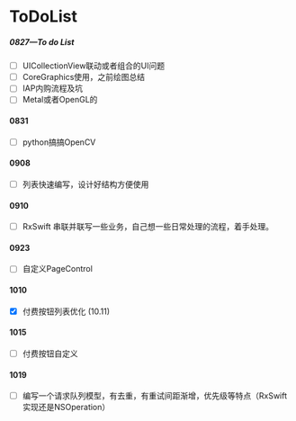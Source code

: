 # ToDoList


##### 0827—To do List

- [ ] UICollectionView联动或者组合的UI问题
- [ ] CoreGraphics使用，之前绘图总结
- [ ] IAP内购流程及坑
- [ ] Metal或者OpenGL的

#### 0831
- [ ] python搞搞OpenCV

#### 0908
- [ ]  列表快速编写，设计好结构方便使用

#### 0910
 - [ ] RxSwift 串联并联写一些业务，自己想一些日常处理的流程，着手处理。

#### 0923
 - [ ] 自定义PageControl

#### 1010
- [X]  付费按钮列表优化      (10.11)

#### 1015
- [ ]  付费按钮自定义

#### 1019
- [ ]  编写一个请求队列模型，有去重，有重试间距渐增，优先级等特点（RxSwift实现还是NSOperation）
